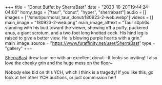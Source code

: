 +++
title = "Donut Buffet by SherraBast"
date = "2023-10-20T19:44:24-04:00"
horny_tags = ["taur", "donut", "hyper", "sherrabast"]
audio = []
images = ["/smut/purmoral_taur_donut/180923-2-web.webp"]
videos = []
main_image = "180923-2-web.png"
main_image_alttext = "Taur s0ph0s standing with his butt toward the viewer, showing off a puffy, puckered anus, a giant scrotum, and a two foot long knotted cock.  His hind leg is raised to give a better view.  He is blowing purple hearts with a grin."
main_image_source = "https://www.furaffinity.net/user/SherraBast"
type = "gallery"
+++

[SherraBast](https://www.furaffinity.net/user/SherraBast) drew taur-me with an excellent donut—It looks so inviting!  I also love the cheeky grin and the huge mess on the floor~<!--more-->

Nobody else bid on this YCH, which I think is a tragedy!  If you like this, go look at her other YCH auctions, or just commission her!

